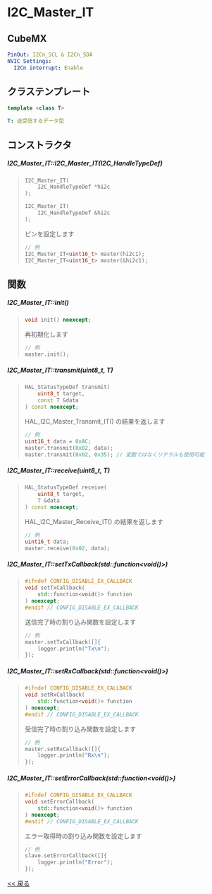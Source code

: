 # I2C_Master_IT

## CubeMX
```yaml
PinOut: I2Cn_SCL & I2Cn_SDA
NVIC Settings:
  I2Cn interrupt: Enable
```

## クラステンプレート
```c++
template <class T>
```
```yaml
T: 送受信するデータ型
```

## コンストラクタ
##### I2C_Master_IT::I2C_Master_IT(I2C_HandleTypeDef)
> ```c++
> I2C_Master_IT(
>     I2C_HandleTypeDef *hi2c
> );
> ```
> ```c++
> I2C_Master_IT(
>     I2C_HandleTypeDef &hi2c
> );
> ```
> ピンを設定します  
> ```c++
> // 例
> I2C_Master_IT<uint16_t> master(hi2c1);
> I2C_Master_IT<uint16_t> master(&hi2c1);
> ```

## 関数
##### I2C_Master_IT::init()
> ```c++
> void init() noexcept;
> ```
> 再初期化します  
> ```c++
> // 例
> master.init();
> ```

##### I2C_Master_IT::transmit(uint8_t, T)
> ```c++
> HAL_StatusTypeDef transmit(
>     uint8_t target,
>     const T &data
> ) const noexcept;
> ```
> HAL_I2C_Master_Transmit_IT() の結果を返します  
> ```c++
> // 例
> uint16_t data = 0xAC;
> master.transmit(0x02, data);
> master.transmit(0x02, 0x35); // 変数ではなくリテラルも使用可能
> ```

##### I2C_Master_IT::receive(uint8_t, T)
> ```c++
> HAL_StatusTypeDef receive(
>     uint8_t target,
>     T &data
> ) const noexcept;
> ```
> HAL_I2C_Master_Receive_IT() の結果を返します  
> ```c++
> // 例
> uint16_t data;
> master.receive(0x02, data);
> ```

##### I2C_Master_IT::setTxCallback(std::function<void()>)
> ```c++
> #ifndef CONFIG_DISABLE_EX_CALLBACK
> void setTxCallback(
>     std::function<void()> function
> ) noexcept;
> #endif // CONFIG_DISABLE_EX_CALLBACK
> ```
> 送信完了時の割り込み関数を設定します  
> ```c++
> // 例
> master.setTxCallback([]{
>     logger.println("Tx\n");
> });
> ```

##### I2C_Master_IT::setRxCallback(std::function<void()>)
> ```c++
> #ifndef CONFIG_DISABLE_EX_CALLBACK
> void setRxCallback(
>     std::function<void()> function
> ) noexcept;
> #endif // CONFIG_DISABLE_EX_CALLBACK
> ```
> 受信完了時の割り込み関数を設定します
> ```c++
> // 例
> master.setRxCallback([]{
>     logger.println("Rx\n");
> });
> ```

##### I2C_Master_IT::setErrorCallback(std::function<void()>)
> ```c++
> #ifndef CONFIG_DISABLE_EX_CALLBACK
> void setErrorCallback(
>     std::function<void()> function
> ) noexcept;
> #endif // CONFIG_DISABLE_EX_CALLBACK
> ```
> エラー取得時の割り込み関数を設定します
> ```c++
> // 例
> slave.setErrorCallback([]{
>     logger.println("Error");
> });
> ```

[<< 戻る](../INDEX.md)